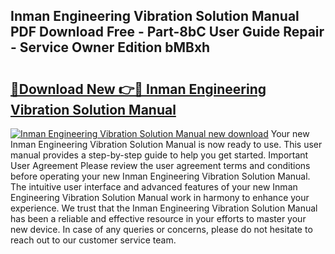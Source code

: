 ## Inman Engineering Vibration Solution Manual PDF Download Free - Part-8bC User Guide Repair - Service Owner Edition bMBxh

# <h2><a href="http://bc4760.oget.top/?id=Inman+Engineering+Vibration+Solution+Manual">🔗Download New 👉🔴 Inman Engineering Vibration Solution Manual</a></h2>

[![Inman Engineering Vibration Solution Manual new download](https://i.imgur.com/5g1atiW.png)](http://bc4760.oget.top/?id=Inman+Engineering+Vibration+Solution+Manual)
Your new Inman Engineering Vibration Solution Manual is now ready to use. This user manual provides a step-by-step guide to help you get started. Important User Agreement Please review the user agreement terms and conditions before operating your new Inman Engineering Vibration Solution Manual. The intuitive user interface and advanced features of your new Inman Engineering Vibration Solution Manual work in harmony to enhance your experience. We trust that the Inman Engineering Vibration Solution Manual has been a reliable and effective resource in your efforts to master your new device. In case of any queries or concerns, please do not hesitate to reach out to our customer service team.
